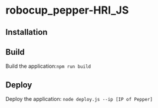# robocup_pepper-HRI_JS

## Installation

## Build

Build the application:`npm run build`

## Deploy

Deploy the application: `node deploy.js --ip [IP of Pepper]`
